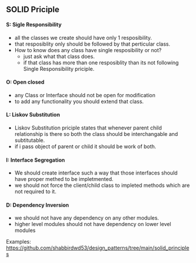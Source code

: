 ## SOLID Priciple

#### S: Sigle Responsibility

- all the classes we create should have only 1 resposibility.
- that resposiblity only should be followed by that perticular class.
- How to know does any class have single resposibility or not?
  - just ask what that class does.
  - if that class has more than one resposiblity than its not following Single Responsibility priciple.

#### O: Open closed

- any Class or Interface should not be open for modification
- to add any functionality you should extend that class.

#### L: Liskov Substitution

- Liskov Substitution priciple states that whenever parent child relationship is there so both the class should be interchangable and subtitutable.
- if i pass object of parent or child it should be work of both.

#### I: Interface Segregation

- We should create interface such a way that those interfaces should have proper methed to be impletmented.
- we should not force the client/child class to impleted methods which are not required to it.

#### D: Dependency Inversion

- we should not have any dependency on any other modules.
- higher level modules should not have dependency on lower level modules

Examples: https://github.com/shabbirdwd53/design_patterns/tree/main/solid_principles
